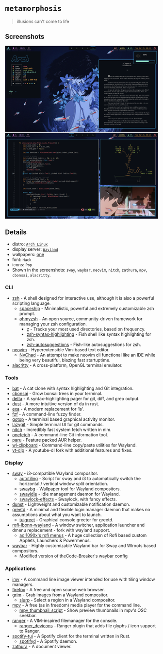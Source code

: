 # `metamorphosis`
> illusions can't come to life

## Screenshots

![screenshot1](screenshot1.png)
![screenshot2](screenshot2.png)

## Details
+ distro: [`Arch Linux`](https://www.archlinux.org/)
+ display server: [`Wayland`](https://wayland.freedesktop.org/)
+ wallpapers: [one](https://github.com/notchum/wallpapers/blob/main/anime/perfect_blue.jpg)
+ font: `Hack`
+ icons: `Pop`
+ Shown in the screenshots: `sway`, `waybar`, `neovim`, `nitch`, `zathura`, `mpv`, `cbonsai`, `alacritty`.

### CLI
- [zsh](https://github.com/zsh-users/zsh) - A shell designed for interactive use, although it is also a powerful scripting language.
    - [spaceship](https://github.com/spaceship-prompt/spaceship-prompt) - Minimalistic, powerful and extremely customizable zsh prompt.
    - [ohmyzsh](https://github.com/ohmyzsh/ohmyzsh) - An open source, community-driven framework for managing your zsh configuration.
        - [z](https://github.com/rupa/z) - Tracks your most used directories, based on frequency.
        - [zsh-syntax-highlighting](https://github.com/zsh-users/zsh-syntax-highlighting) - Fish shell like syntax highlighting for zsh.
        - [zsh-autosuggestions](https://github.com/zsh-users/zsh-autosuggestions) - Fish-like autosuggestions for zsh.
- [neovim](https://github.com/neovim/neovim) - Hyperextensible Vim-based text editor.
    - [NvChad](https://github.com/NvChad/NvChad) - An attempt to make neovim cli functional like an IDE while being very beautiful, blazing fast startuptime.
- [alacritty](https://github.com/alacritty/alacritty) - A cross-platform, OpenGL terminal emulator.

### Tools
- [bat](https://github.com/sharkdp/bat) - A cat clone with syntax highlighting and Git integration.
- [cbonsai](https://gitlab.com/jallbrit/cbonsai) - Grow bonsai trees in your terminal.
- [delta](https://github.com/dandavison/delta) - A syntax-highlighting pager for git, diff, and grep output.
- [dust](https://github.com/bootandy/dust) - A more intuitive version of du in rust.
- [exa](https://github.com/ogham/exa) - A modern replacement for ‘ls’.
- [fzf](https://github.com/junegunn/fzf) - A command-line fuzzy finder.
- [gotop](https://github.com/xxxserxxx/gotop) - A terminal based graphical activity monitor.
- [lazygit](https://github.com/jesseduffield/lazygit) - Simple terminal UI for git commands.
- [nitch](https://github.com/ssleert/nitch) - Incredibly fast system fetch written in nim.
- [onefetch](https://github.com/o2sh/onefetch) - A command-line Git information tool.
- [paru](https://github.com/Morganamilo/paru) - Feature packed AUR helper.
- [wl-clipboard](https://github.com/bugaevc/wl-clipboard) - Command-line copy/paste utilities for Wayland.
- [yt-dlp](https://github.com/yt-dlp/yt-dlp) - A youtube-dl fork with additional features and fixes.

### Display
- [sway](https://github.com/swaywm/sway) - i3-compatible Wayland compositor.
    - [autotiling](https://github.com/nwg-piotr/autotiling) - Script for sway and i3 to automatically switch the horizontal / vertical window split orientation.
    - [swaybg](https://github.com/swaywm/swaybg) - Wallpaper tool for Wayland compositors.
    - [swayidle](https://github.com/swaywm/swayidle) - Idle management daemon for Wayland.
    - [swaylock-effects](https://github.com/mortie/swaylock-effects) - Swaylock, with fancy effects.
- [dunst](https://github.com/dunst-project/dunst) - Lightweight and customizable notification daemon.
- [greetd](https://git.sr.ht/~kennylevinsen/greetd) - A minimal and flexible login manager daemon that makes no assumptions about what you want to launch.
    - [tuigreet](https://github.com/apognu/tuigreet) - Graphical console greeter for greetd.
- [rofi-lbonn-wayland](https://github.com/lbonn/rofi) - A window switcher, application launcher and dmenu replacement - fork with wayland support.
    - [adi1090x's rofi menus](https://github.com/adi1090x/rofi) - A huge collection of Rofi based custom Applets, Launchers & Powermenus.
- [waybar](https://github.com/Alexays/Waybar) - Highly customizable Wayland bar for Sway and Wlroots based compositors.
    - Modified version of [theCode-Breaker's waybar config](https://github.com/theCode-Breaker/riverwm)

### Applications
- [imv](https://sr.ht/~exec64/imv/) - A command line image viewer intended for use with tiling window managers.
- [firefox](https://mozilla.org/firefox) - A free and open source web browser.
- [grim](https://sr.ht/~emersion/grim/) - Grab images from a Wayland compositor.
    - [slurp](https://github.com/emersion/slurp) - Select a region in a Wayland compositor.
- [mpv](https://github.com/mpv-player/mpv) - A free (as in freedom) media player for the command line.
    - [mpv_thumbnail_script](https://github.com/marzzzello/mpv_thumbnail_script) - Show preview thumbnails in mpv's OSC seekbar.
- [ranger](https://github.com/ranger/ranger) - A VIM-inspired filemanager for the console.
    - [ranger_devicons](https://github.com/alexanderjeurissen/ranger_devicons) - Ranger plugin that adds file glyphs / icon support to Ranger.
- [spotify-tui](https://github.com/Rigellute/spotify-tui) - A Spotify client for the terminal written in Rust.
    - [spotifyd](https://github.com/Spotifyd/spotifyd) - A Spotify daemon. 
- [zathura](https://github.com/pwmt/zathura) - A document viewer.
